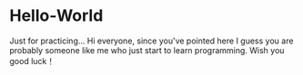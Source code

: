 # Hello-World
Just for practicing...
Hi everyone, since you've pointed here I guess you are probably someone like me who just start to learn programming.
Wish you good luck！
